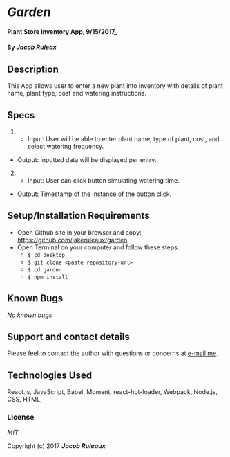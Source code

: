 # _Garden_

#### Plant Store inventory App, 9/15/2017_

#### By _**Jacob Ruleax**_

## Description

This App allows user to enter a new plant into inventory with details of plant name, plant type, cost and watering instructions.

## Specs



1.  * Input: User will be able to enter plant name, type of plant, cost, and select watering frequency.
  * Output: Inputted data will be displayed per entry.

2. * Input: User can click button simulating watering time.
  * Output: Timestamp of the instance of the button click.

## Setup/Installation Requirements

* Open Github site in your browser and copy: https://github.com/jakeruleaux/garden
* Open Terminal on your computer and follow these steps:
  * `$ cd desktop`
  * `$ git clone <paste repository-url>`
  * `$ cd garden`
  * `$ npm install`



## Known Bugs

_No known bugs_

## Support and contact details

Please feel to contact the author with questions or concerns at [e-mail me](<mailto:jakeruleaux@hotmail.com>).

## Technologies Used

React.js, JavaScript, Babel, Moment, react-hot-loader, Webpack, Node.js, CSS, HTML,

### License

*MIT*

Copyright (c) 2017 **_Jacob Ruleaux_**
